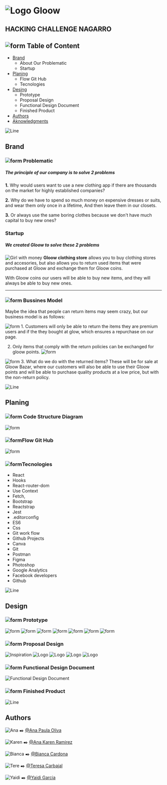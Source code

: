 # ![Logo Gloow](./src/Assets/gloowLogo.jfif)

## HACKING CHALLENGE NAGARRO

##  ![form](src/Assets/form.png) Table of Content

+ [Brand](#brand)
    - About Our Problematic
    - Startup
+ [Planing](#planing)
  - Flow Git Hub
  - Tecnologies
+ [Desing](#desing)
    - Prototype
    - Proposal Design
    - Functional Design Document
    - Finished Product
+ [Authors](#authors)
+ [Aknowledgments](#aknowledgments) 

![Line](src/Assets/line.png)

##  Brand

### ![form](src/Assets/form.png) Problematic

##### The principle of our company is to solve 2 problems

 **1.** Why would users want to use a new clothing app if there are thousands on the market for highly established companies?

**2.** Why do we have to spend so much money on expensive dresses or suits, and wear them only once in a lifetime, And then leave them in our closets.

**3.** Or always use the same boring clothes  because we don't have much capital to buy new ones?

### Startup

##### We created Gloow to solve these 2 problems

![Girl with money](src/Assets/girl-fondo.png) **Gloow clothing store** allows you to buy   clothing stores and accesories, but also allows you to return used items that were purchased at Gloow and exchange them for Gloow coins.

With Gloow coins our users will be able to buy new items, and they will always be able to buy new ones.

---

### ![form](src/Assets/form.png) Bussines Model

Maybe the idea that people can return items may seem crazy, but our business model is as follows:

![form](src/Assets/bussines-model/shopping-cart.png) 1. Customers will only be able to return the items they are premium users and if the they bought at glow, which ensures a repurchase on our page.

2. Only items that comply with the return policies can be exchanged for gloow points. ![form](src/Assets/bussines-model/money.png)

![form](src/Assets/bussines-model/shopping-down.png) 3. What do we do with the returned items?
These will be for sale at Gloow Bazar, where our customers will also be able to use their Gloow points and will be able to purchase quality products at a low price, but with the non-return policy.


![Line](src/Assets/line.png)

## Planing

### ![form](src/Assets/form.png) Code Structure Diagram

![form](src/Assets/planing/diagram.jpeg)

### ![form](src/Assets/form.png)Flow Git Hub

 ![form](src/Assets/planing/flow-git.jfif)

### ![form](src/Assets/form.png)Tecnologies

-  React 
-   Hooks
-   React-router-dom
-  Use Context
-   Fetch,
-  Bootstrap
-   Reactstrap
-   Jest
-   .editorconfig
-   ES6
-   Css
-  Git work flow
-  Github Projects
-  Canva
-  Git
-  Postman
-   Figma
-   Photoshop
-   Google Analytics
-   Facebook developers
-   Github

![Line](src/Assets/line.png)

## Design

### ![form](src/Assets/form.png) Prototype

![form](src/Assets/prototype/Home.PNG)
![form](src/Assets/prototype/Login.PNG)
![form](src/Assets/prototype/categories.PNG)
![form](src/Assets/prototype/products.PNG)
![form](src/Assets/prototype/products-admin.PNG)
![form](src/Assets/prototype/products-details.PNG)
![form](src/Assets/prototype/shopping-bag.PNG)

### ![form](src/Assets/form.png) Proposal Design

![Inspiration](src/Assets/proposal-design/inspirations.PNG)
![Logo](src/Assets/proposal-design/logo.PNG)
![Logo](src/Assets/proposal-design/moodboard.PNG)
![Logo](src/Assets/proposal-design/typography.PNG)
![Logo](src/Assets/proposal-design/icons.PNG)

### ![form](src/Assets/form.png) Functional Design Document

![Functional Design Document](src\Assets\functional-design-document.PNG)

### ![form](src/Assets/form.png) Finished Product

![Line](src/Assets/line.png)

## Authors

![Ana](src/Assets/team-faces/ana.png)
✒️ [@Ana Paula Oliva](https://github.com/anapaulaoliva 'Repository of Ana Pau Oliva') 

![Karen](src/Assets/team-faces/karen.png)
✒️ [@Ana Karen Ramirez](https://github.com/KARENLABO 'Repository of Karen Ramirez') 

![Bianca](src/Assets/team-faces/bianca.png)
✒️ [@Bianca Cardona](https://github.com/Biancardona 'Repository of Bianca Cardona') 

![Tere](src/Assets/team-faces/tere.png)
✒️ [@Teresa Carbajal](https://github.com/TeresaC21 'Repository of Teresa Carbajal') 

![Yaidi](src/Assets/team-faces/yaidi.png)
✒️ [@Yaidi Garcia](https://github.com/Yaidi 'Repository of Yaidi Garcia') 
